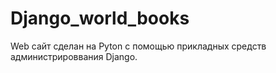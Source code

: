 # Django_world_books
Web сайт сделан на Pyton с помощью прикладных средств администрироввания Django.